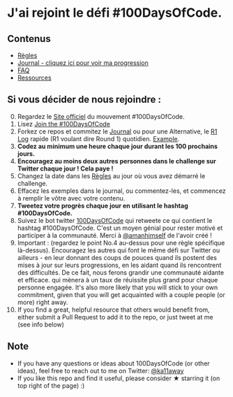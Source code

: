# J'ai rejoint le défi #100DaysOfCode.

## Contenus
* [Règles](rules.md)
* [Journal - cliquez ici pour voir ma progression](log.md)
* [FAQ](FAQ.md)
* [Ressources](resources.md)

## Si vous décider de nous rejoindre : 
0. Regardez le [Site officiel](http://100daysofcode.com/) du mouvement #100DaysOfCode.
1. Lisez [Join the #100DaysOfCode](https://medium.freecodecamp.com/join-the-100daysofcode-556ddb4579e4)
2. Forkez ce repos et commitez le [Journal](log.md) ou pour une Alternative, le [R1 Log](r1-log.md) rapide (R1 voulant dire Round 1) quotidien. 
[Example](https://github.com/Kallaway/100-days-kallaway-log).
3. **Codez au minimum une heure chaque jour durant les 100 prochains jours.**
4. **Encouragez au moins deux autres personnes dans le challenge sur Twitter chaque jour ! Cela paye !**
5. Changez la date dans les [Règles](rules.md) au jour où vous avez démarré le challenge.
6. Effacez les exemples dans le journal, ou commentez-les, et commencez à remplir le vôtre avec votre contenu.
7. **Tweetez votre progrès chaque jour en utilisant le hashtag #100DaysOfCode.**
8. Suivez le bot twitter [100DaysOfCode](https://twitter.com/_100DaysOfCode) qui retweete ce qui contient le hashtag #100DaysOfCode. 
C'est un moyen génial pour rester motivé et participer à la communauté. Merci à [@amanhimself](https://twitter.com/amanhimself) de l'avoir créé !
9. Important : (regardez le point No.4 au-dessus pour une règle spécifique là-dessus). Encouragez les autres qui font le même défi sur Twitter ou ailleurs - 
en leur donnant des coups de pouces quand ils postent des mises à jour sur leurs progressions, en les aidant quand ils rencontrent des difficultés. 
De ce fait, nous ferons grandir une communauté aidante et efficace. qui mènera à un taux de réuissite plus grand pour chaque personne engagée. 
It's also more likely that you will stick to your own commitment, given that you will get acquainted with a couple people (or more) right away.
10. If you find a great, helpful resource that others would benefit from, either submit a Pull Request to add it to the repo, or just tweet at me (see info below)

## Note
* If you have any questions or ideas about 100DaysOfCode (or other ideas), feel free to reach out to me on Twitter: [@ka11away](https://twitter.com/ka11away)
* If you like this repo and find it useful, please consider &#9733; starring it (on top right of the page) :)
